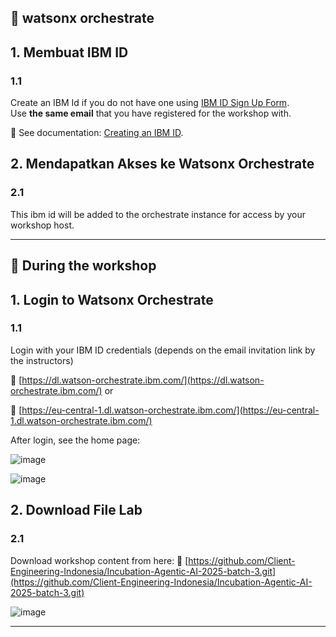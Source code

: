 ## 📌 watsonx orchestrate
## 1. Membuat IBM ID

### 1.1
Create an IBM Id if you do not have one using [IBM ID Sign Up Form](https://www.ibm.com/account/reg/us-en/signup?formid=urx-19776).  
Use **the same email** that you have registered for the workshop with.

📖 See documentation: [Creating an IBM ID](https://www.ibm.com/docs/en/cds-saas-flex?topic=support-how-create-ibmid). 

## 2. Mendapatkan Akses ke Watsonx Orchestrate

### 2.1
This ibm id will be added to the orchestrate instance for access by your workshop host.

---

## 🚀 During the workshop

## 1. Login to Watsonx Orchestrate

### 1.1
Login with your IBM ID credentials (depends on the email invitation link by the instructors)

🔗 [https://dl.watson-orchestrate.ibm.com/](https://dl.watson-orchestrate.ibm.com/) or

🔗 [https://eu-central-1.dl.watson-orchestrate.ibm.com/](https://eu-central-1.dl.watson-orchestrate.ibm.com/)


After login, see the home page:

![image](https://github.com/user-attachments/assets/a45bc10f-4042-4c43-a99e-a4f77febdae0)

![image](https://github.com/user-attachments/assets/d5cb16da-304e-495d-899d-38082f9c8f5b)

## 2. Download File Lab

### 2.1
Download workshop content from here:
🔗 [https://github.com/Client-Engineering-Indonesia/Incubation-Agentic-AI-2025-batch-3.git](https://github.com/Client-Engineering-Indonesia/Incubation-Agentic-AI-2025-batch-3.git)

![image](https://github.com/user-attachments/assets/49ff86dc-f366-4554-bc90-1be593c582d2)

---
